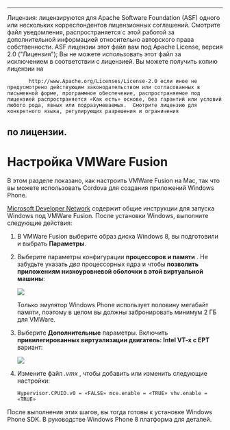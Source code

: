 * * *

Лицензия: лицензируются для Apache Software Foundation (ASF) одного или нескольких корреспондентов лицензионных соглашений. Смотрите файл уведомления, распространяется с этой работой за дополнительной информацией относительно авторского права собственности. ASF лицензии этот файл вам под Apache License, версия 2.0 ("Лицензия"); Вы не можете использовать этот файл за исключением в соответствии с лицензией. Вы можете получить копию лицензии на

           http://www.Apache.org/Licenses/License-2.0 если иное не предусмотрено действующим законодательством или согласованных в письменной форме, программное обеспечение, распространяемое под лицензией распространяется «Как есть» основе, без гарантий или условий любого рода, явных или подразумеваемых.  Смотрите лицензию для конкретного языка, регулирующих разрешения и ограничения
    

## по лицензии.

# Настройка VMWare Fusion

В этом разделе показано, как настроить VMWare Fusion на Mac, так что вы можете использовать Cordova для создания приложений Windows Phone.

[Microsoft Developer Network][1] содержит общие инструкции для запуска Windows под VMWare Fusion. После установки Windows, выполните следующие действия:

 [1]: http://msdn.microsoft.com/en-US/library/windows/apps/jj945426

1.  В VMWare Fusion выберите образ диска Windows 8, вы подготовили и выбрать **Параметры**.

2.  Выберите параметры конфигурации **процессоров и памяти** . Не забудьте указать *два* процессорных ядра и чтобы **позволить приложениям низкоуровневой оболочки в этой виртуальной машины**:
    
    ![][2]
    
    Только эмулятор Windows Phone использует половину мегабайт памяти, поэтому в целом вы должны забронировать минимум 2 ГБ для VMWare.

3.  Выберите **Дополнительные** параметры. Включить **привилегированных виртуализации двигатель: Intel VT-x с EPT** вариант:
    
    ![][3]

4.  Измените файл *.vmx* , чтобы добавить или изменить следующие настройки:
    
        Hypervisor.CPUID.v0 = «FALSE» mce.enable = «TRUE» vhv.enable = «TRUE»
        

 [2]: img/guide/platforms/wp8/vmware_memory_opts.png
 [3]: img/guide/platforms/wp8/vmware_advanced_opts.png

После выполнения этих шагов, вы тогда готовы к установке Windows Phone SDK. В руководстве Windows Phone 8 платформа для деталей.